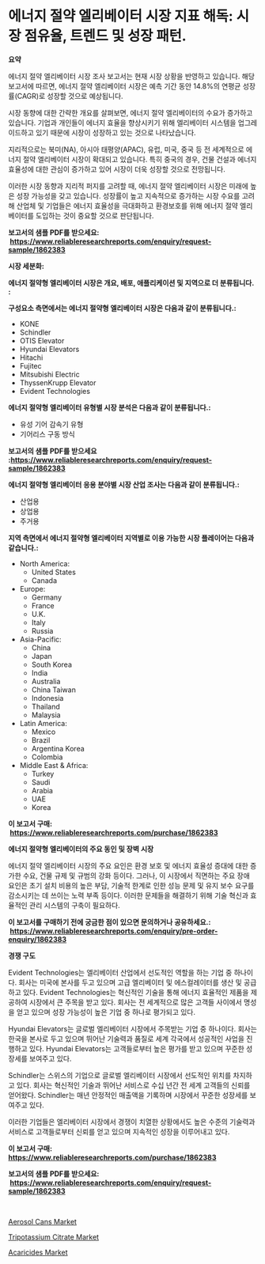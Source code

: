 <p><h1>에너지 절약 엘리베이터 시장 지표 해독: 시장 점유율, 트렌드 및 성장 패턴.</h1></p><p><strong>요약</strong></p>
<p><p>에너지 절약 엘리베이터 시장 조사 보고서는 현재 시장 상황을 반영하고 있습니다. 해당 보고서에 따르면, 에너지 절약 엘리베이터 시장은 예측 기간 동안 14.8%의 연평균 성장률(CAGR)로 성장할 것으로 예상됩니다.</p><p>시장 동향에 대한 간략한 개요를 살펴보면, 에너지 절약 엘리베이터의 수요가 증가하고 있습니다. 기업과 개인들이 에너지 효율을 향상시키기 위해 엘리베이터 시스템을 업그레이드하고 있기 때문에 시장이 성장하고 있는 것으로 나타났습니다.</p><p>지리적으로는 북미(NA), 아시아 태평양(APAC), 유럽, 미국, 중국 등 전 세계적으로 에너지 절약 엘리베이터 시장이 확대되고 있습니다. 특히 중국의 경우, 건물 건설과 에너지 효율성에 대한 관심이 증가하고 있어 시장이 더욱 성장할 것으로 전망됩니다.</p><p>이러한 시장 동향과 지리적 퍼지를 고려할 때, 에너지 절약 엘리베이터 시장은 미래에 높은 성장 가능성을 갖고 있습니다. 성장률이 높고 지속적으로 증가하는 시장 수요를 고려해 산업체 및 기업들은 에너지 효율성을 극대화하고 환경보호를 위해 에너지 절약 엘리베이터를 도입하는 것이 중요할 것으로 판단됩니다.</p></p>
<p><strong>보고서의 샘플 PDF를 받으세요: &nbsp;<a href="https://www.reliableresearchreports.com/enquiry/request-sample/1862383">https://www.reliableresearchreports.com/enquiry/request-sample/1862383</a></strong></p>
<p><strong>시장 세분화:</strong></p>
<p><strong> 에너지 절약형 엘리베이터 시장은 개요, 배포, 애플리케이션 및 지역으로 더 분류됩니다. :</strong></p>
<p><strong>구성요소 측면에서는 에너지 절약형 엘리베이터 시장은 다음과 같이 분류됩니다.:</strong></p>
<p><ul><li>KONE</li><li>Schindler</li><li>OTIS Elevator</li><li>Hyundai Elevators</li><li>Hitachi</li><li>Fujitec</li><li>Mitsubishi Electric</li><li>ThyssenKrupp Elevator</li><li>Evident Technologies</li></ul></p>
<p><strong> 에너지 절약형 엘리베이터 유형별 시장 분석은 다음과 같이 분류됩니다.:</strong></p>
<p><ul><li>유성 기어 감속기 유형</li><li>기어리스 구동 방식</li></ul></p>
<p><strong>보고서의 샘플 PDF를 받으세요 :<a href="https://www.reliableresearchreports.com/enquiry/request-sample/1862383">https://www.reliableresearchreports.com/enquiry/request-sample/1862383</a></strong></p>
<p><strong> 에너지 절약형 엘리베이터 응용 분야별 시장 산업 조사는 다음과 같이 분류됩니다.:</strong></p>
<p><ul><li>산업용</li><li>상업용</li><li>주거용</li></ul></p>
<p><strong>지역 측면에서 에너지 절약형 엘리베이터 지역별로 이용 가능한 시장 플레이어는 다음과 같습니다.:</strong></p>
<p><ul>
    <li>
        North America:
        <ul>
            <li>United States</li>
            <li>Canada</li>
        </ul>
    </li>
    <li>
        Europe:
        <ul>
            <li>Germany</li>
            <li>France</li>
            <li>U.K.</li>
            <li>Italy</li>
            <li>Russia</li>
        </ul>
    </li>
    <li>
        Asia-Pacific:
        <ul>
            <li>China</li>
            <li>Japan</li>
            <li>South Korea</li>
            <li>India</li>
            <li>Australia</li>
            <li>China Taiwan</li>
            <li>Indonesia</li>
            <li>Thailand</li>
            <li>Malaysia</li>
        </ul>
    </li>
    <li>
        Latin America:
        <ul>
            <li>Mexico</li>
            <li>Brazil</li>
            <li>Argentina Korea</li>
            <li>Colombia</li>
        </ul>
    </li>
    <li>
        Middle East & Africa:
        <ul>
            <li>Turkey</li>
            <li>Saudi</li>
            <li>Arabia</li>
            <li>UAE</li>
            <li>Korea</li>
        </ul>
    </li>
    </ul></p>
<p><strong>이 보고서 구매: &nbsp;<a href="https://www.reliableresearchreports.com/purchase/1862383">https://www.reliableresearchreports.com/purchase/1862383</a></strong></p>
<p><strong>에너지 절약형 엘리베이터의 주요 동인 및 장벽 시장</strong></p>
<p><p>에너지 절약 엘리베이터 시장의 주요 요인은 환경 보호 및 에너지 효율성 증대에 대한 증가한 수요, 건물 규제 및 규범의 강화 등이다. 그러나, 이 시장에서 직면하는 주요 장애 요인은 초기 설치 비용의 높은 부담, 기술적 한계로 인한 성능 문제 및 유지 보수 요구를 감소시키는 데 쓰이는 노력 부족 등이다. 이러한 문제들을 해결하기 위해 기술 혁신과 효율적인 관리 시스템의 구축이 필요하다.</p></p>
<p><strong>이 보고서를 구매하기 전에 궁금한 점이 있으면 문의하거나 공유하세요.: &nbsp;<a href="https://www.reliableresearchreports.com/enquiry/pre-order-enquiry/1862383">https://www.reliableresearchreports.com/enquiry/pre-order-enquiry/1862383</a></strong></p>
<p><strong>경쟁 구도</strong></p>
<p><p>Evident Technologies는 엘리베이터 산업에서 선도적인 역할을 하는 기업 중 하나이다. 회사는 미국에 본사를 두고 있으며 고급 엘리베이터 및 에스컬레이터를 생산 및 공급하고 있다. Evident Technologies는 혁신적인 기술을 통해 에너지 효율적인 제품을 제공하여 시장에서 큰 주목을 받고 있다. 회사는 전 세계적으로 많은 고객들 사이에서 명성을 얻고 있으며 성장 가능성이 높은 기업 중 하나로 평가되고 있다.</p><p>Hyundai Elevators는 글로벌 엘리베이터 시장에서 주목받는 기업 중 하나이다. 회사는 한국을 본사로 두고 있으며 뛰어난 기술력과 품질로 세계 각국에서 성공적인 사업을 진행하고 있다. Hyundai Elevators는 고객들로부터 높은 평가를 받고 있으며 꾸준한 성장세를 보여주고 있다.</p><p>Schindler는 스위스의 기업으로 글로벌 엘리베이터 시장에서 선도적인 위치를 차지하고 있다. 회사는 혁신적인 기술과 뛰어난 서비스로 수십 년간 전 세계 고객들의 신뢰를 얻어왔다. Schindler는 매년 안정적인 매출액을 기록하며 시장에서 꾸준한 성장세를 보여주고 있다.</p><p>이러한 기업들은 엘리베이터 시장에서 경쟁이 치열한 상황에서도 높은 수준의 기술력과 서비스로 고객들로부터 신뢰를 얻고 있으며 지속적인 성장을 이루어내고 있다.</p></p>
<p><strong>이 보고서 구매: &nbsp; <a href="https://www.reliableresearchreports.com/purchase/1862383">https://www.reliableresearchreports.com/purchase/1862383</a></strong></p>
<p><strong>보고서의 샘플 PDF를 받으세요: &nbsp;<a href="https://www.reliableresearchreports.com/enquiry/request-sample/1862383">https://www.reliableresearchreports.com/enquiry/request-sample/1862383</a></strong><strong></strong></p>
<p>&nbsp;</p>
<p><p><a href="https://github.com/seekum/Market-Research-Report-List-1/blob/main/aerosol-cans-market.md">Aerosol Cans Market</a></p><p><a href="https://github.com/bobicer/Market-Research-Report-List-2/blob/main/tripotassium-citrate-market.md">Tripotassium Citrate Market</a></p><p><a href="https://github.com/timeliteaut/Market-Research-Report-List-1/blob/main/acaricides-market.md">Acaricides Market</a></p></p>